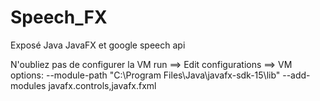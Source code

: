 # Speech_FX
Exposé Java JavaFX et google speech api

N'oubliez pas de configurer la VM run ==> Edit configurations ==> VM options: --module-path "C:\Program Files\Java\javafx-sdk-15\lib" --add-modules javafx.controls,javafx.fxml 

